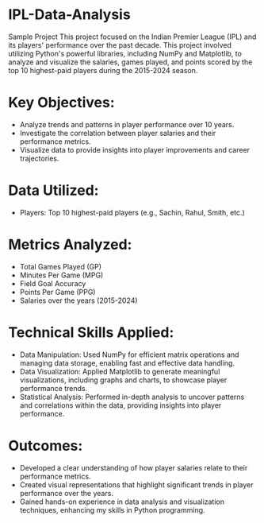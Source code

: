 # IPL-Data-Analysis
Sample Project
This project focused on the Indian Premier League (IPL) and its players' performance over the past decade. This project involved utilizing Python's powerful libraries, including NumPy and Matplotlib, to analyze and visualize the salaries, games played, and points scored by the top 10 highest-paid players during the 2015-2024 season.

# Key Objectives:
- Analyze trends and patterns in player performance over 10 years.
- Investigate the correlation between player salaries and their performance metrics.
- Visualize data to provide insights into player improvements and career trajectories.
# Data Utilized:
- Players: Top 10 highest-paid players (e.g., Sachin, Rahul, Smith, etc.)

# Metrics Analyzed:
- Total Games Played (GP)
- Minutes Per Game (MPG)
- Field Goal Accuracy
- Points Per Game (PPG)
- Salaries over the years (2015-2024)

# Technical Skills Applied:
- Data Manipulation:
 Used NumPy for efficient matrix operations and managing data storage, enabling fast and effective data handling.
- Data Visualization:
 Applied Matplotlib to generate meaningful visualizations, including graphs and charts, to showcase player performance trends.
- Statistical Analysis:
 Performed in-depth analysis to uncover patterns and correlations within the data, providing insights into player performance.
# Outcomes:
- Developed a clear understanding of how player salaries relate to their performance metrics.
- Created visual representations that highlight significant trends in player performance over the years.
- Gained hands-on experience in data analysis and visualization techniques, enhancing my skills in Python programming.

